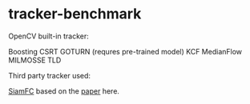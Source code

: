 # tracker-benchmark

OpenCV built-in tracker:

Boosting 
CSRT 
GOTURN (requres pre-trained model) 
KCF 
MedianFlow 
MILMOSSE 
TLD 


Third party tracker used: 

[SiamFC](https://github.com/bilylee/SiamFC-TensorFlow "SiamFC") based on the [paper](https://www.robots.ox.ac.uk/~luca/siamese-fc.html "SiamFC") here.    
